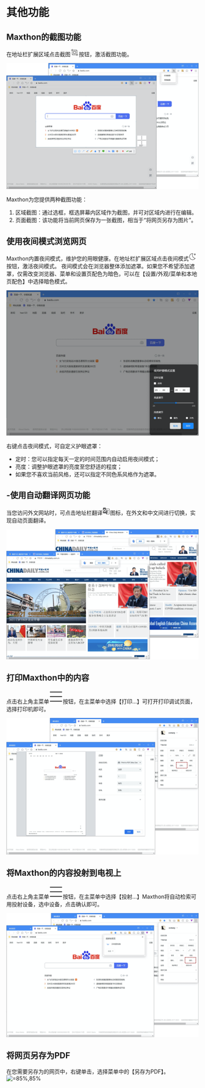 # 其他功能



## Maxthon的截图功能

在地址栏扩展区域点击截图![](images/13-1.png)按钮，激活截图功能。

![](images/13-2.png "=85%,85%")

Maxthon为您提供两种截图功能：

1. 区域截图：通过选框，框选屏幕内区域作为截图，并可对区域内进行在编辑。
2. 页面截图：该功能将当前网页保存为一张截图，相当于“将网页另存为图片”。



## 使用夜间模式浏览网页

Maxthon内置夜间模式，维护您的用眼健康。在地址栏扩展区域点击夜间模式![](images/13-3.png)按钮，激活夜间模式。
夜间模式会在浏览器整体添加遮罩。如果您不希望添加遮罩，仅需改变浏览器、菜单和设置页配色为暗色，可以在【设置/外观/菜单和本地页配色】中选择暗色模式。

![](images/13-4.png "=85%,85%")

右键点击夜间模式，可自定义护眼遮罩：

- 定时：您可以指定每天一定的时间范围内自动启用夜间模式；
- 亮度：调整护眼遮罩的亮度至您舒适的程度；
- 如果您不喜欢当前风格，还可以指定不同色系风格作为遮罩。



## -使用自动翻译网页功能

当您访问外文网站时，可点击地址栏翻译![](images/13-5.png)图标，在外文和中文间进行切换，实现自动页面翻译。

![](images/13-6.png "=85%,85%")



## 打印Maxthon中的内容

点击右上角主菜单![](images/03-2.png)按钮，在主菜单中选择【打印...】可打开打印调试页面，选择打印机即可。

![](images/13-7.png "=85%,85%")

## 将Maxthon的内容投射到电视上


点击右上角主菜单![](images/03-2.png)按钮，在主菜单中选择【投射...】Maxthon将自动检索可用投射设备，选中设备，点击确认即可。

![](images/13-8.png "=85%,85%")


## 将网页另存为PDF

在您需要另存为的网页中，右键单击，选择菜单中的【另存为PDF】。
![](images/13-9.png "=85%,85%")
